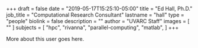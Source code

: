+++
draft = false
date = "2019-05-17T15:25:10-05:00"
title = "Ed Hall, Ph.D."
job_title = "Computational Research Consultant"
lastname = "hall"
type = "people"
biolink = false
description = ""
author = "UVARC Staff"
images = [
  ""
]
subjects = [
  "hpc",
  "rivanna",
  "parallel-computing",
  "matlab",
]
+++

More about this user goes here.
